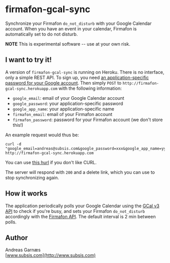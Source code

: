 # firmafon-gcal-sync

Synchronize your Firmafon `do_not_disturb` with your Google Calendar account. When you have an event in your calendar, Firmafon is automatically set to do not disturb.

**NOTE** This is experimental software -- use at your own risk.

## I want to try it!

A version of `firmafon-gcal-sync` is running on Heroku. There is no interface, only a simple REST API. To sign up, you need [an application-specific password for your Google account](http://support.google.com/accounts/bin/answer.py?hl=en&answer=185833). Then simply `POST` to `http://firmafon-gcal-sync.herokuapp.com` with the following information:

- `google_email`: email of your Google Calendar account
- `google_password`: your application-specific password
- `google_app_name`: your application-specific name
- `firmafon_email`:  email of your Firmafon account
- `firmafon_password`: password for your Firmafon account (we don't store this!)

An example request would thus be:

    curl -d "google_email=andreas@subsis.com&google_password=xxx&google_app_name=yyy&firmafon_email=andreas@subsis.com&firmafon_password=zzz" http://firmafon-gcal-sync.herokuapp.com

You can use [this hurl](http://hurl.it/hurls/b6d2c944dc7ba336b851f8855bafdf7a3c0842a2/5ae2a1f270a5f229be9476394d13dcea7ef3ec7f) if you don't like CURL.

The server will respond with `200` and a delete link, which you can use to stop synchronizing again.

## How it works

The application periodically polls your Google Calendar using the [GCal v3 API](https://developers.google.com/google-apps/calendar/v3/reference/) to check if you're busy, and sets your Firmafon `do_not_disturb` accordingly with the [Firmafon API](http://firmafon.github.com/apidocs/). The default interval is 2 min between polls.

## Author
Andreas Garnæs<br/>
[www.subsis.com](http://www.subsis.com)
